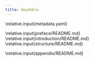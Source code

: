 ```yaml
---
title: Goyahkla
---
```


\relative.input{metadata.yaml}

\relative.input{preface/README.md}
\relative.input{introduction/README.md}
\relative.input{structure/README.md}

\relative.input{appendix/README.md}
